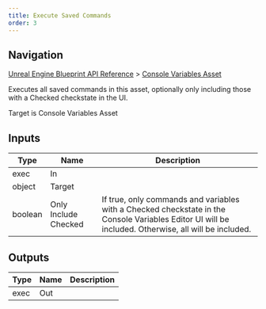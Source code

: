 ```yaml
---
title: Execute Saved Commands
order: 3
---
```

## Navigation

[Unreal Engine Blueprint API Reference](https://dev.epicgames.com/documentation/en-us/unreal-engine/BlueprintAPI) > [Console Variables Asset](https://dev.epicgames.com/documentation/en-us/unreal-engine/BlueprintAPI/ConsoleVariablesAsset)

Executes all saved commands in this asset, optionally only including those with a Checked checkstate in the UI.

Target is Console Variables Asset

## Inputs

| Type | Name | Description |
| --- | --- | --- |
| exec | In |  |
| object | Target |  |
| boolean | Only Include Checked | If true, only commands and variables with a Checked checkstate in the Console Variables Editor UI will be included. Otherwise, all will be included. |

## Outputs

| Type | Name | Description |
| --- | --- | --- |
| exec | Out |  |
